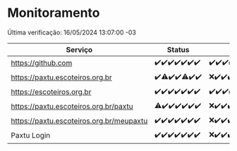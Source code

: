 # Monitoramento

Última verificação: 16/05/2024 13:07:00 -03

|Serviço|Status|Últimas 24h|
|---|---|---|
|https://github.com|<span title="2024-05-09: OK=24">✔️</span><span title="2024-05-10: OK=24">✔️</span><span title="2024-05-11: OK=24">✔️</span><span title="2024-05-12: OK=24">✔️</span><span title="2024-05-13: OK=24">✔️</span><span title="2024-05-14: OK=24">✔️</span><span title="2024-05-15: OK=16">✔️</span>|<span title="15/05/2024 13:08:00 -03 : 200">✔️</span><span title="15/05/2024 14:06:00 -03 : 200">✔️</span><span title="15/05/2024 15:08:00 -03 : 200">✔️</span><span title="15/05/2024 16:05:00 -03 : 200">✔️</span><span title="15/05/2024 17:08:00 -03 : 200">✔️</span><span title="15/05/2024 18:06:00 -03 : 200">✔️</span><span title="15/05/2024 19:07:00 -03 : 200">✔️</span><span title="15/05/2024 20:07:00 -03 : 200">✔️</span><span title="15/05/2024 21:31:00 -03 : 200">✔️</span><span title="15/05/2024 22:46:00 -03 : 200">✔️</span><span title="15/05/2024 23:21:00 -03 : 200">✔️</span><span title="16/05/2024 00:07:00 -03 : 200">✔️</span><span title="16/05/2024 01:07:00 -03 : 200">✔️</span><span title="16/05/2024 02:07:00 -03 : 200">✔️</span><span title="16/05/2024 03:07:00 -03 : 200">✔️</span><span title="16/05/2024 04:04:00 -03 : 200">✔️</span><span title="16/05/2024 05:07:00 -03 : 200">✔️</span><span title="16/05/2024 06:06:00 -03 : 200">✔️</span><span title="16/05/2024 07:07:00 -03 : 200">✔️</span><span title="16/05/2024 08:05:00 -03 : 200">✔️</span><span title="16/05/2024 09:12:00 -03 : 200">✔️</span><span title="16/05/2024 10:08:00 -03 : 200">✔️</span><span title="16/05/2024 11:07:00 -03 : 200">✔️</span><span title="16/05/2024 12:06:00 -03 : 200">✔️</span><span title="16/05/2024 13:07:00 -03 : 200">✔️</span>|
|https://paxtu.escoteiros.org.br|<span title="2024-05-09: OK=24">✔️</span><span title="2024-05-10: OK=23, Falhas=1">⚠️</span><span title="2024-05-11: OK=24">✔️</span><span title="2024-05-12: OK=24">✔️</span><span title="2024-05-13: OK=23, Falhas=1">⚠️</span><span title="2024-05-14: OK=24">✔️</span><span title="2024-05-15: OK=16">✔️</span>|<span title="15/05/2024 13:08:00 -03 : 502">❌</span><span title="15/05/2024 14:06:00 -03 : 200">✔️</span><span title="15/05/2024 15:08:00 -03 : 200">✔️</span><span title="15/05/2024 16:05:00 -03 : 200">✔️</span><span title="15/05/2024 17:08:00 -03 : 200">✔️</span><span title="15/05/2024 18:06:00 -03 : 200">✔️</span><span title="15/05/2024 19:07:00 -03 : 200">✔️</span><span title="15/05/2024 20:07:00 -03 : 200">✔️</span><span title="15/05/2024 21:31:00 -03 : 200">✔️</span><span title="15/05/2024 22:46:00 -03 : 200">✔️</span><span title="15/05/2024 23:21:00 -03 : 200">✔️</span><span title="16/05/2024 00:07:00 -03 : 200">✔️</span><span title="16/05/2024 01:07:00 -03 : 200">✔️</span><span title="16/05/2024 02:07:00 -03 : 200">✔️</span><span title="16/05/2024 03:07:00 -03 : 200">✔️</span><span title="16/05/2024 04:04:00 -03 : 200">✔️</span><span title="16/05/2024 05:07:00 -03 : 200">✔️</span><span title="16/05/2024 06:06:00 -03 : 200">✔️</span><span title="16/05/2024 07:07:00 -03 : 200">✔️</span><span title="16/05/2024 08:05:00 -03 : 200">✔️</span><span title="16/05/2024 09:12:00 -03 : 200">✔️</span><span title="16/05/2024 10:08:00 -03 : 200">✔️</span><span title="16/05/2024 11:07:00 -03 : 200">✔️</span><span title="16/05/2024 12:06:00 -03 : 200">✔️</span><span title="16/05/2024 13:07:00 -03 : 200">✔️</span>|
|https://escoteiros.org.br|<span title="2024-05-09: OK=24">✔️</span><span title="2024-05-10: OK=24">✔️</span><span title="2024-05-11: OK=24">✔️</span><span title="2024-05-12: OK=24">✔️</span><span title="2024-05-13: OK=24">✔️</span><span title="2024-05-14: OK=24">✔️</span><span title="2024-05-15: OK=16">✔️</span>|<span title="15/05/2024 13:08:00 -03 : 200">✔️</span><span title="15/05/2024 14:06:00 -03 : 200">✔️</span><span title="15/05/2024 15:08:00 -03 : 200">✔️</span><span title="15/05/2024 16:05:00 -03 : 200">✔️</span><span title="15/05/2024 17:08:00 -03 : 200">✔️</span><span title="15/05/2024 18:06:00 -03 : 200">✔️</span><span title="15/05/2024 19:07:00 -03 : 200">✔️</span><span title="15/05/2024 20:07:00 -03 : 200">✔️</span><span title="15/05/2024 21:31:00 -03 : 200">✔️</span><span title="15/05/2024 22:46:00 -03 : 200">✔️</span><span title="15/05/2024 23:21:00 -03 : 200">✔️</span><span title="16/05/2024 00:07:00 -03 : 200">✔️</span><span title="16/05/2024 01:07:00 -03 : 200">✔️</span><span title="16/05/2024 02:07:00 -03 : 200">✔️</span><span title="16/05/2024 03:07:00 -03 : 200">✔️</span><span title="16/05/2024 04:04:00 -03 : 200">✔️</span><span title="16/05/2024 05:07:00 -03 : 200">✔️</span><span title="16/05/2024 06:06:00 -03 : 200">✔️</span><span title="16/05/2024 07:07:00 -03 : 200">✔️</span><span title="16/05/2024 08:05:00 -03 : 200">✔️</span><span title="16/05/2024 09:12:00 -03 : 200">✔️</span><span title="16/05/2024 10:08:00 -03 : 200">✔️</span><span title="16/05/2024 11:07:00 -03 : 200">✔️</span><span title="16/05/2024 12:06:00 -03 : 200">✔️</span><span title="16/05/2024 13:07:00 -03 : 200">✔️</span>|
|https://paxtu.escoteiros.org.br/paxtu|<span title="2024-05-09: OK=23, Falhas=1">⚠️</span><span title="2024-05-10: OK=24">✔️</span><span title="2024-05-11: OK=24">✔️</span><span title="2024-05-12: OK=24">✔️</span><span title="2024-05-13: OK=24">✔️</span><span title="2024-05-14: OK=24">✔️</span><span title="2024-05-15: OK=16">✔️</span>|<span title="15/05/2024 13:08:00 -03 : 502">❌</span><span title="15/05/2024 14:06:00 -03 : 200">✔️</span><span title="15/05/2024 15:08:00 -03 : 200">✔️</span><span title="15/05/2024 16:05:00 -03 : 200">✔️</span><span title="15/05/2024 17:08:00 -03 : 200">✔️</span><span title="15/05/2024 18:06:00 -03 : 200">✔️</span><span title="15/05/2024 19:07:00 -03 : 200">✔️</span><span title="15/05/2024 20:07:00 -03 : 200">✔️</span><span title="15/05/2024 21:31:00 -03 : 200">✔️</span><span title="15/05/2024 22:46:00 -03 : 200">✔️</span><span title="15/05/2024 23:21:00 -03 : 200">✔️</span><span title="16/05/2024 00:07:00 -03 : 200">✔️</span><span title="16/05/2024 01:07:00 -03 : 200">✔️</span><span title="16/05/2024 02:07:00 -03 : 200">✔️</span><span title="16/05/2024 03:07:00 -03 : 200">✔️</span><span title="16/05/2024 04:04:00 -03 : 200">✔️</span><span title="16/05/2024 05:07:00 -03 : 200">✔️</span><span title="16/05/2024 06:06:00 -03 : 200">✔️</span><span title="16/05/2024 07:07:00 -03 : 200">✔️</span><span title="16/05/2024 08:05:00 -03 : 0">❌</span><span title="16/05/2024 09:12:00 -03 : 200">✔️</span><span title="16/05/2024 10:08:00 -03 : 200">✔️</span><span title="16/05/2024 11:07:00 -03 : 200">✔️</span><span title="16/05/2024 12:06:00 -03 : 200">✔️</span><span title="16/05/2024 13:07:00 -03 : 200">✔️</span>|
|https://paxtu.escoteiros.org.br/meupaxtu|<span title="2024-05-09: OK=24">✔️</span><span title="2024-05-10: OK=24">✔️</span><span title="2024-05-11: OK=24">✔️</span><span title="2024-05-12: OK=24">✔️</span><span title="2024-05-13: OK=24">✔️</span><span title="2024-05-14: OK=24">✔️</span><span title="2024-05-15: OK=16">✔️</span>|<span title="15/05/2024 13:08:00 -03 : 502">❌</span><span title="15/05/2024 14:06:00 -03 : 200">✔️</span><span title="15/05/2024 15:08:00 -03 : 200">✔️</span><span title="15/05/2024 16:05:00 -03 : 200">✔️</span><span title="15/05/2024 17:08:00 -03 : 200">✔️</span><span title="15/05/2024 18:06:00 -03 : 200">✔️</span><span title="15/05/2024 19:07:00 -03 : 200">✔️</span><span title="15/05/2024 20:07:00 -03 : 200">✔️</span><span title="15/05/2024 21:31:00 -03 : 200">✔️</span><span title="15/05/2024 22:46:00 -03 : 200">✔️</span><span title="15/05/2024 23:21:00 -03 : 200">✔️</span><span title="16/05/2024 00:07:00 -03 : 200">✔️</span><span title="16/05/2024 01:07:00 -03 : 200">✔️</span><span title="16/05/2024 02:07:00 -03 : 200">✔️</span><span title="16/05/2024 03:07:00 -03 : 200">✔️</span><span title="16/05/2024 04:04:00 -03 : 200">✔️</span><span title="16/05/2024 05:07:00 -03 : 200">✔️</span><span title="16/05/2024 06:06:00 -03 : 200">✔️</span><span title="16/05/2024 07:07:00 -03 : 200">✔️</span><span title="16/05/2024 08:05:00 -03 : 200">✔️</span><span title="16/05/2024 09:12:00 -03 : 200">✔️</span><span title="16/05/2024 10:08:00 -03 : 200">✔️</span><span title="16/05/2024 11:07:00 -03 : 200">✔️</span><span title="16/05/2024 12:06:00 -03 : 200">✔️</span><span title="16/05/2024 13:07:00 -03 : 200">✔️</span>|
|Paxtu Login|<span title="2024-05-09: OK=24">✔️</span><span title="2024-05-10: OK=24">✔️</span><span title="2024-05-11: OK=24">✔️</span><span title="2024-05-12: OK=24">✔️</span><span title="2024-05-13: OK=24">✔️</span><span title="2024-05-14: OK=24">✔️</span><span title="2024-05-15: OK=16">✔️</span>|<span title="15/05/2024 13:08:00 -03 : 502">❌</span><span title="15/05/2024 14:06:00 -03 : 200">✔️</span><span title="15/05/2024 15:08:00 -03 : 200">✔️</span><span title="15/05/2024 16:05:00 -03 : 200">✔️</span><span title="15/05/2024 17:08:00 -03 : 200">✔️</span><span title="15/05/2024 18:06:00 -03 : 200">✔️</span><span title="15/05/2024 19:07:00 -03 : 200">✔️</span><span title="15/05/2024 20:07:00 -03 : 200">✔️</span><span title="15/05/2024 21:31:00 -03 : 200">✔️</span><span title="15/05/2024 22:46:00 -03 : 200">✔️</span><span title="15/05/2024 23:21:00 -03 : 200">✔️</span><span title="16/05/2024 00:07:00 -03 : 200">✔️</span><span title="16/05/2024 01:07:00 -03 : 200">✔️</span><span title="16/05/2024 02:07:00 -03 : 200">✔️</span><span title="16/05/2024 03:07:00 -03 : 200">✔️</span><span title="16/05/2024 04:04:00 -03 : 200">✔️</span><span title="16/05/2024 05:07:00 -03 : 200">✔️</span><span title="16/05/2024 06:06:00 -03 : 200">✔️</span><span title="16/05/2024 07:07:00 -03 : 200">✔️</span><span title="16/05/2024 08:05:00 -03 : 200">✔️</span><span title="16/05/2024 09:12:00 -03 : 200">✔️</span><span title="16/05/2024 10:08:00 -03 : 200">✔️</span><span title="16/05/2024 11:07:00 -03 : 200">✔️</span><span title="16/05/2024 12:06:00 -03 : 200">✔️</span><span title="16/05/2024 13:07:00 -03 : 200">✔️</span>|
